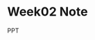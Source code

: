 # Week02 Note

PPT [](https://github.com/jack1012/CP2018/raw/master/week02_0305/Chap01s_matlab.pdf "download")

